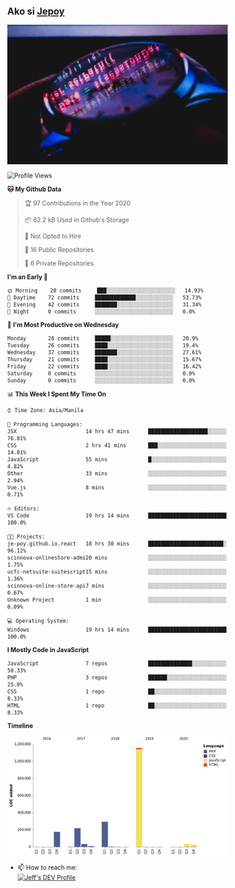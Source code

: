 ## Ako si [Jepoy](https://github.com/je-poy)
![je-poy-cover-img](imgs/cover.jpeg)

<!--START_SECTION:waka-->
![Profile Views](http://img.shields.io/badge/Profile%20Views-73-blue)

**🐱 My Github Data** 

> 🏆 97 Contributions in the Year 2020
 > 
> 📦 62.2 kB Used in Github's Storage 
 > 
> 🚫 Not Opted to Hire
 > 
> 📜 16 Public Repositories
 > 
> 🔑 6 Private Repositories 

**I'm an Early 🐤** 

```text
🌞 Morning    20 commits     ███░░░░░░░░░░░░░░░░░░░░░░   14.93% 
🌆 Daytime    72 commits     █████████████░░░░░░░░░░░░   53.73% 
🌃 Evening    42 commits     ███████░░░░░░░░░░░░░░░░░░   31.34% 
🌙 Night      0 commits      ░░░░░░░░░░░░░░░░░░░░░░░░░   0.0%

```
📅 **I'm Most Productive on Wednesday** 

```text
Monday       28 commits     █████░░░░░░░░░░░░░░░░░░░░   20.9% 
Tuesday      26 commits     ████░░░░░░░░░░░░░░░░░░░░░   19.4% 
Wednesday    37 commits     ███████░░░░░░░░░░░░░░░░░░   27.61% 
Thursday     21 commits     ████░░░░░░░░░░░░░░░░░░░░░   15.67% 
Friday       22 commits     ████░░░░░░░░░░░░░░░░░░░░░   16.42% 
Saturday     0 commits      ░░░░░░░░░░░░░░░░░░░░░░░░░   0.0% 
Sunday       0 commits      ░░░░░░░░░░░░░░░░░░░░░░░░░   0.0%

```


📊 **This Week I Spent My Time On** 

```text
⌚︎ Time Zone: Asia/Manila

💬 Programming Languages: 
JSX                      14 hrs 47 mins      ███████████████████░░░░░░   76.81% 
CSS                      2 hrs 41 mins       ███░░░░░░░░░░░░░░░░░░░░░░   14.01% 
JavaScript               55 mins             █░░░░░░░░░░░░░░░░░░░░░░░░   4.82% 
Other                    33 mins             ░░░░░░░░░░░░░░░░░░░░░░░░░   2.94% 
Vue.js                   8 mins              ░░░░░░░░░░░░░░░░░░░░░░░░░   0.71%

🔥 Editors: 
VS Code                  19 hrs 14 mins      █████████████████████████   100.0%

🐱‍💻 Projects: 
je-poy.github.io.react   18 hrs 30 mins      ████████████████████████░   96.12% 
scinnova-onlinestore-admi20 mins             ░░░░░░░░░░░░░░░░░░░░░░░░░   1.75% 
ucfc-netsuite-suitescript15 mins             ░░░░░░░░░░░░░░░░░░░░░░░░░   1.36% 
scinnova-online-store-api7 mins              ░░░░░░░░░░░░░░░░░░░░░░░░░   0.67% 
Unknown Project          1 min               ░░░░░░░░░░░░░░░░░░░░░░░░░   0.09%

💻 Operating System: 
Windows                  19 hrs 14 mins      █████████████████████████   100.0%

```

**I Mostly Code in JavaScript** 

```text
JavaScript               7 repos             ██████████████░░░░░░░░░░░   58.33% 
PHP                      3 repos             ██████░░░░░░░░░░░░░░░░░░░   25.0% 
CSS                      1 repo              ██░░░░░░░░░░░░░░░░░░░░░░░   8.33% 
HTML                     1 repo              ██░░░░░░░░░░░░░░░░░░░░░░░   8.33%

```


**Timeline**

![Chart not found](https://github.com/je-poy/je-poy/blob/master/charts/bar_graph.png) 


<!--END_SECTION:waka-->

- 📫 How to reach me: <br />
[<img src="https://d2fltix0v2e0sb.cloudfront.net/dev-badge.svg" width="50" alt="Jeff's DEV Profile" />](https://dev.to/jepoy)
<!--
**je-poy/je-poy** is a ✨ _special_ ✨ repository because its `README.md` (this file) appears on your GitHub profile.

Here are some ideas to get you started:

- 🔭 I’m currently working on ...
- 🌱 I’m currently learning ...
- 👯 I’m looking to collaborate on ...
- 🤔 I’m looking for help with ...
- 💬 Ask me about ...

- 😄 Pronouns: ...
- ⚡ Fun fact: ...
-->

